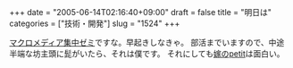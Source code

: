 +++
date = "2005-06-14T02:16:40+09:00"
draft = false
title = "明日は"
categories = ["技術・開発"]
slug = "1524"
+++

<a href="http://www.macromedia.com/jp/macromedia/zemi/" target="_blank">マクロメディア集中ゼミ</a>ですな。早起きしなきゃ。
部活までいますので、中途半端な坊主頭に髭がいたら、それは僕です。
それにしても<a href="http://aki-tect.petit.cc/" target="_blank">嫁のpetit</a>は面白い。

